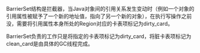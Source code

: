 BarrierSet结构是拦截器，当Java对象间的引用关系发生变动时（例如一个对象的引用属性被赋予了一个新的地址值，指向了另一个新的对象），在执行写操作之前没，需要将引用属性本身所处的Region对应的卡表项标记为dirty_card。

BarrierSet负责的工作只是将指定的卡表项标记为dirty_card，将脏卡表项标记为clean_card是由具体的GC线程完成。
